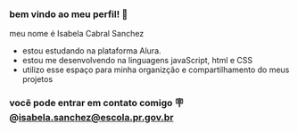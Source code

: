 ### bem vindo ao meu perfil! 🦋

meu nome é Isabela Cabral Sanchez

- estou estudando na plataforma Alura.
- estou me desenvolvendo na linguagens javaScript, html e CSS
- utilizo esse espaço para minha organizção e compartilhamento do meus projetos
### vocẽ pode entrar em contato comigo 🪧 @isabela.sanchez@escola.pr.gov.br
